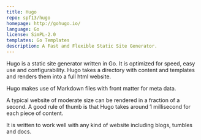 ```yaml
---
title: Hugo
repo: spf13/hugo
homepage: http://gohugo.io/
language: Go
license: SimPL-2.0
templates: Go Templates
description: A Fast and Flexible Static Site Generator.
---
```


Hugo is a static site generator written in Go. It is optimized for
speed, easy use and configurability. Hugo takes a directory with content and
templates and renders them into a full html website.

Hugo makes use of Markdown files with front matter for meta data.

A typical website of moderate size can be
rendered in a fraction of a second. A good rule of thumb is that Hugo
takes around 1 millisecond for each piece of content.

It is written to work well with any
kind of website including blogs, tumbles and docs.

